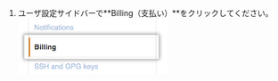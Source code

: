 1. ユーザ設定サイドバーで**Billing（支払い）**をクリックしてください。 ![支払い設定](/assets/images/help/settings/settings-sidebar-billing.png)
